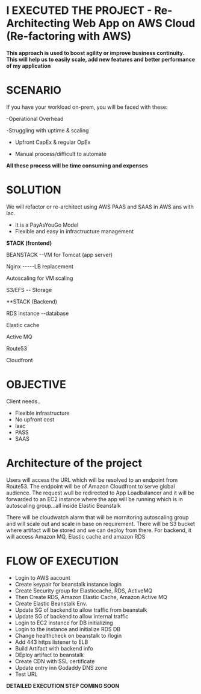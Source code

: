 # I EXECUTED THE PROJECT - Re-Architecting Web App on AWS Cloud (Re-factoring with AWS)

**This approach is used to boost agility or improve business continuity.
This will help us to easily scale, add new features and better performance of my application**

# SCENARIO

If you have your workload on-prem, you will be faced with these:

-Operational Overhead

-Struggling with uptime & scaling

- Upfront CapEx & regular OpEx

- Manual process/difficult to automate


**All these process will be time consuming and expenses**


# SOLUTION

We will refactor or re-architect using AWS PAAS and SAAS in AWS ans with Iac.

- It is a PayAsYouGo Model
- Flexible and easy in infractructure management


**STACK (frontend)**

BEANSTACK --VM for Tomcat (app server)

Nginx -----LB replacement

Autoscaling for VM scaling 

S3/EFS -- Storage


**STACK (Backend)

RDS instance --database

Elastic cache

Active MQ

Route53

Cloudfront

# OBJECTIVE

Client needs..

- Flexible infrastructure
- No upfront cost
- Iaac
- PASS
- SAAS


# Architecture of the project

Users will access the URL which will be resolved to an endpoint from Route53. The endpoint will be of Amazon Cloudfront to serve global audience.
The request wull be redirected to App Loadbalancer and it will be forwarded to an EC2 instance where the app will be running which is in autoscaling group...all inside Elastic Beanstalk 

There will be cloudwatch alarm that will be mornitoring autoscaling group and will scale out and scale in base on requirement. There will be S3 bucket where artifact will be stored and we can deploy from there.
For backend, it will access Amazon MQ, Elastic cache and amazon RDS


# FLOW OF EXECUTION

- Login to AWS aacount
- Create keypair for beanstalk instance login
- Create Security group for Elasticcache, RDS, ActiveMQ
- Then Create RDS, Amazon Elastic Cache, Amazon Active MQ
- Create Elastic Beanstalk Env.
- Update SG of backend to allow traffic from beanstalk
- Update SG of backend to allow internal traffic
- Login to EC2 instance for DB initializing
- Login to the instance and initialize RDS DB
- Change healthcheck on beanstalk to /login
- Add 443 https listener to ELB
- Build Artifact with backend info
- DEploy artifact to beanstalk
- Create CDN with SSL certificate
- Update entry inn Godaddy DNS zone
- Test URL


**DETAILED EXECUTION STEP COMING SOON**
